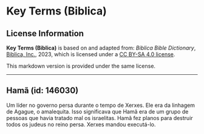# Key Terms (Biblica)

## License Information

**Key Terms (Biblica)** is based on and adapted from: _Biblica Bible Dictionary_, [Biblica, Inc.](https://www.biblica.com/), 2023, which is licensed under a [CC BY-SA 4.0 license](https://creativecommons.org/licenses/by-sa/4.0/legalcode.en).

This markdown version is provided under the same license.



--------------------------------

## Hamã (id: 146030)

Um líder no governo persa durante o tempo de Xerxes. Ele era da linhagem de Agague, o amalequita. Isso significava que Hamã era de um grupo de pessoas que havia tratado mal os israelitas. Hamã fez planos para destruir todos os judeus no reino persa. Xerxes mandou executá\-lo.


